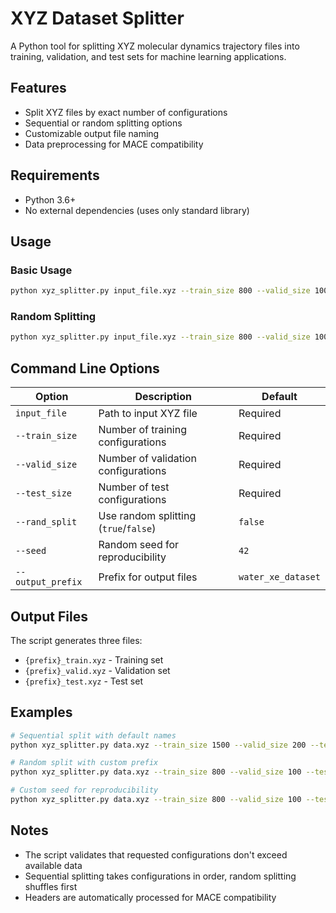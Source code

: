 # XYZ Dataset Splitter

A Python tool for splitting XYZ molecular dynamics trajectory files into training, validation, and test sets for machine learning applications.

## Features

- Split XYZ files by exact number of configurations
- Sequential or random splitting options
- Customizable output file naming
- Data preprocessing for MACE compatibility

## Requirements

- Python 3.6+
- No external dependencies (uses only standard library)

## Usage

### Basic Usage

```bash
python xyz_splitter.py input_file.xyz --train_size 800 --valid_size 100 --test_size 100
```

### Random Splitting

```bash
python xyz_splitter.py input_file.xyz --train_size 800 --valid_size 100 --test_size 100 --rand_split true
```

## Command Line Options

| Option | Description | Default |
|--------|-------------|---------|
| `input_file` | Path to input XYZ file | Required |
| `--train_size` | Number of training configurations | Required |
| `--valid_size` | Number of validation configurations | Required |
| `--test_size` | Number of test configurations | Required |
| `--rand_split` | Use random splitting (`true`/`false`) | `false` |
| `--seed` | Random seed for reproducibility | `42` |
| `--output_prefix` | Prefix for output files | `water_xe_dataset` |

## Output Files

The script generates three files:
- `{prefix}_train.xyz` - Training set
- `{prefix}_valid.xyz` - Validation set  
- `{prefix}_test.xyz` - Test set

## Examples

```bash
# Sequential split with default names
python xyz_splitter.py data.xyz --train_size 1500 --valid_size 200 --test_size 300

# Random split with custom prefix
python xyz_splitter.py data.xyz --train_size 800 --valid_size 100 --test_size 100 --rand_split true --output_prefix my_dataset

# Custom seed for reproducibility
python xyz_splitter.py data.xyz --train_size 800 --valid_size 100 --test_size 100 --rand_split true --seed 123
```

## Notes

- The script validates that requested configurations don't exceed available data
- Sequential splitting takes configurations in order, random splitting shuffles first
- Headers are automatically processed for MACE compatibility
